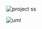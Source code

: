 ![project ss](https://user-images.githubusercontent.com/98822676/156205676-f489eb76-8644-481e-906c-c63922a233a8.jpg)




![uml](https://user-images.githubusercontent.com/98822676/156802716-81473d87-aa45-45b0-8254-f6638a3b9a51.jpg)